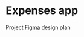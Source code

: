 # Expenses app

Project [Figma](https://www.figma.com/file/g4cjnuFwXPgEhuoE37GazQ/moneyV2?type=design&node-id=102%3A29862&mode=design&t=dh9QQBzzcaics8yB-1) design plan


